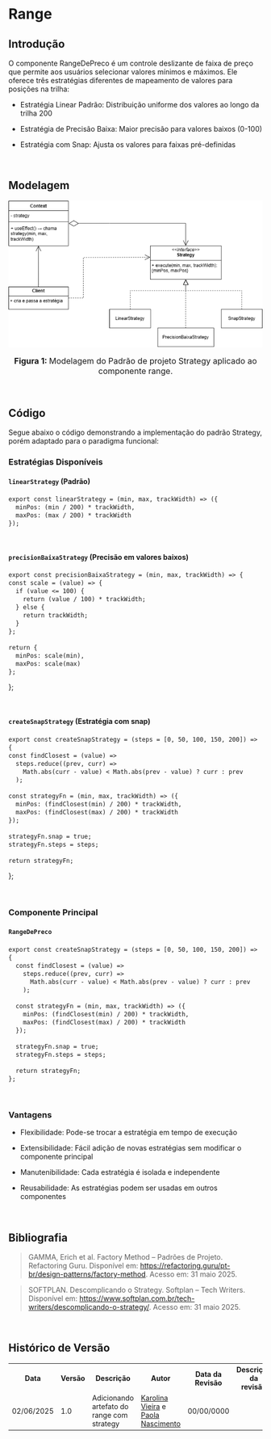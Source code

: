 # Range

## Introdução

O componente RangeDePreco é um controle deslizante de faixa de preço que permite aos usuários selecionar valores mínimos e máximos. Ele oferece três estratégias diferentes de mapeamento de valores para posições na trilha:

- Estratégia Linear Padrão: Distribuição uniforme dos valores ao longo da trilha 200

- Estratégia de Precisão Baixa: Maior precisão para valores baixos (0-100)

- Estratégia com Snap: Ajusta os valores para faixas pré-definidas
<br>

## Modelagem

![modelagem do range usando o padrão Strategy](./../../assets/DiagramaRangeStrategy.png)

<font size="3"><p style="text-align: center"><b>Figura 1: </b>Modelagem do Padrão de projeto Strategy aplicado ao componente range.</p></font>

<br>

## Código

Segue abaixo o código demonstrando a implementação do padrão Strategy, porém adaptado para o paradigma funcional:

### Estratégias Disponíveis

#### `linearStrategy` (Padrão)

    export const linearStrategy = (min, max, trackWidth) => ({
      minPos: (min / 200) * trackWidth,
      maxPos: (max / 200) * trackWidth
    });

<br>

#### `precisionBaixaStrategy` (Precisão em valores baixos)

    export const precisionBaixaStrategy = (min, max, trackWidth) => {
    const scale = (value) => {
      if (value <= 100) {
        return (value / 100) * trackWidth;
      } else {
        return trackWidth;
      }
    };
  
    return {
      minPos: scale(min),
      maxPos: scale(max)
    };
  };

<br>

#### `createSnapStrategy` (Estratégia com snap)

    export const createSnapStrategy = (steps = [0, 50, 100, 150, 200]) => {
    const findClosest = (value) =>
      steps.reduce((prev, curr) =>
        Math.abs(curr - value) < Math.abs(prev - value) ? curr : prev
      );
  
    const strategyFn = (min, max, trackWidth) => ({
      minPos: (findClosest(min) / 200) * trackWidth,
      maxPos: (findClosest(max) / 200) * trackWidth
    });
  
    strategyFn.snap = true;
    strategyFn.steps = steps;
  
    return strategyFn;
  };

<br>

### Componente Principal

#### `RangeDePreco`

    export const createSnapStrategy = (steps = [0, 50, 100, 150, 200]) => {
      const findClosest = (value) =>
        steps.reduce((prev, curr) =>
          Math.abs(curr - value) < Math.abs(prev - value) ? curr : prev
        );
    
      const strategyFn = (min, max, trackWidth) => ({
        minPos: (findClosest(min) / 200) * trackWidth,
        maxPos: (findClosest(max) / 200) * trackWidth
      });
    
      strategyFn.snap = true;
      strategyFn.steps = steps;
    
      return strategyFn;
    };

<br>

### Vantagens

- Flexibilidade: Pode-se trocar a estratégia em tempo de execução

- Extensibilidade: Fácil adição de novas estratégias sem modificar o componente principal

- Manutenibilidade: Cada estratégia é isolada e independente

- Reusabilidade: As estratégias podem ser usadas em outros componentes

<br>

## Bibliografia


> GAMMA, Erich et al. Factory Method – Padrões de Projeto. Refactoring Guru. Disponível em: https://refactoring.guru/pt-br/design-patterns/factory-method. Acesso em: 31 maio 2025.

> SOFTPLAN. Descomplicando o Strategy. Softplan – Tech Writers. Disponível em: https://www.softplan.com.br/tech-writers/descomplicando-o-strategy/. Acesso em: 31 maio 2025.

<br>

## Histórico de Versão


<div align="center">
    <table>
        <tr>
            <th>Data</th>
            <th>Versão</th>
            <th>Descrição</th>
            <th>Autor</th>
            <th>Data da Revisão</th>
            <th>Descrição da revisão</th>
            <th>Revisor</th>
        </tr>
        <tr>
            <td>02/06/2025</td>
            <td>1.0</td>
            <td>Adicionando artefato do range com strategy</td>
            <td><a href="https://github.com/Karolina91">Karolina Vieira</a> e <a href="https://github.com/paolaalim">Paola Nascimento</a></td>
            <td>00/00/0000</td>
            <td></td>
            <td><a href="https://github.com/SEU_GIT]">SEU_NOME</a></td>
        </tr>
    </table>
</div>
